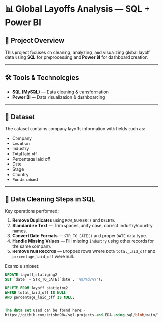 # 📊 Global Layoffs Analysis — SQL + Power BI

## 📌 Project Overview
This project focuses on cleaning, analyzing, and visualizing global layoff data using **SQL** for preprocessing and **Power BI** for dashboard creation.

---

## 🛠 Tools & Technologies
- **SQL (MySQL)** — Data cleaning & transformation
- **Power BI** — Data visualization & dashboarding

---

## 📂 Dataset
The dataset contains company layoffs information with fields such as:
- Company
- Location
- Industry
- Total laid off
- Percentage laid off
- Date
- Stage
- Country
- Funds raised

---

## 🔄 Data Cleaning Steps in SQL
Key operations performed:
1. **Remove Duplicates** using `ROW_NUMBER()` and `DELETE`.
2. **Standardize Text** — Trim spaces, unify case, correct industry/country names.
3. **Convert Date Formats** — `STR_TO_DATE()` and proper `DATE` data type.
4. **Handle Missing Values** — Fill missing `industry` using other records for the same company.
5. **Remove Null Records** — Dropped rows where both `total_laid_off` and `percentage_laid_off` were null.

Example snippet:
```sql
UPDATE layoff_statiging2
SET `date` = STR_TO_DATE(`date`, '%m/%d/%Y');

DELETE FROM layoff_statiging2
WHERE total_laid_off IS NULL
AND percentage_laid_off IS NULL;


The data set used can be found here:-
https://github.com/krishn904/sql-projects-and-EDA-using-sql/blob/main/layoffs.csv


